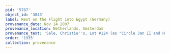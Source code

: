 ```yaml
---
pid: '5787'
object_id: '3843'
label: Rest on the Flight into Egypt (Germany)
provenance_date: Nov 14 2007
provenance_location: Netherlands, Amsterdam
provenance_text: 'Sale, Christie''s, Lot #124 (as "Circle Jan II and H. van Balen")'
order: '1935'
collection: provenance
---
```

